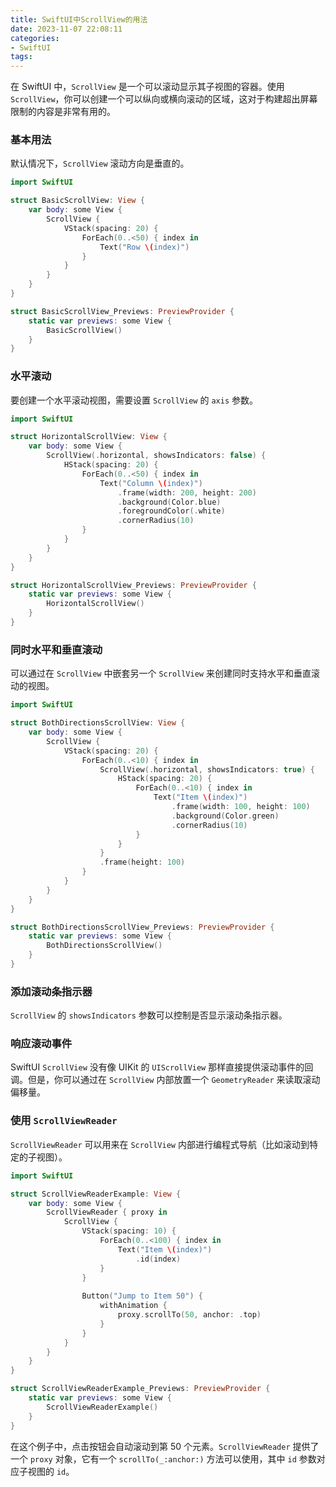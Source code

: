 ```yaml
---
title: SwiftUI中ScrollView的用法
date: 2023-11-07 22:08:11
categories:
- SwiftUI
tags:
---
```

在 SwiftUI 中，`ScrollView` 是一个可以滚动显示其子视图的容器。使用 `ScrollView`，你可以创建一个可以纵向或横向滚动的区域，这对于构建超出屏幕限制的内容是非常有用的。

### 基本用法

默认情况下，`ScrollView` 滚动方向是垂直的。

```swift
import SwiftUI

struct BasicScrollView: View {
    var body: some View {
        ScrollView {
            VStack(spacing: 20) {
                ForEach(0..<50) { index in
                    Text("Row \(index)")
                }
            }
        }
    }
}

struct BasicScrollView_Previews: PreviewProvider {
    static var previews: some View {
        BasicScrollView()
    }
}
```

### 水平滚动

要创建一个水平滚动视图，需要设置 `ScrollView` 的 `axis` 参数。

```swift
import SwiftUI

struct HorizontalScrollView: View {
    var body: some View {
        ScrollView(.horizontal, showsIndicators: false) {
            HStack(spacing: 20) {
                ForEach(0..<50) { index in
                    Text("Column \(index)")
                        .frame(width: 200, height: 200)
                        .background(Color.blue)
                        .foregroundColor(.white)
                        .cornerRadius(10)
                }
            }
        }
    }
}

struct HorizontalScrollView_Previews: PreviewProvider {
    static var previews: some View {
        HorizontalScrollView()
    }
}
```

### 同时水平和垂直滚动

可以通过在 `ScrollView` 中嵌套另一个 `ScrollView` 来创建同时支持水平和垂直滚动的视图。

```swift
import SwiftUI

struct BothDirectionsScrollView: View {
    var body: some View {
        ScrollView {
            VStack(spacing: 20) {
                ForEach(0..<10) { index in
                    ScrollView(.horizontal, showsIndicators: true) {
                        HStack(spacing: 20) {
                            ForEach(0..<10) { index in
                                Text("Item \(index)")
                                    .frame(width: 100, height: 100)
                                    .background(Color.green)
                                    .cornerRadius(10)
                            }
                        }
                    }
                    .frame(height: 100)
                }
            }
        }
    }
}

struct BothDirectionsScrollView_Previews: PreviewProvider {
    static var previews: some View {
        BothDirectionsScrollView()
    }
}
```

### 添加滚动条指示器

`ScrollView` 的 `showsIndicators` 参数可以控制是否显示滚动条指示器。

### 响应滚动事件

SwiftUI `ScrollView` 没有像 UIKit 的 `UIScrollView` 那样直接提供滚动事件的回调。但是，你可以通过在 `ScrollView` 内部放置一个 `GeometryReader` 来读取滚动偏移量。

### 使用 `ScrollViewReader`

`ScrollViewReader` 可以用来在 `ScrollView` 内部进行编程式导航（比如滚动到特定的子视图）。

```swift
import SwiftUI

struct ScrollViewReaderExample: View {
    var body: some View {
        ScrollViewReader { proxy in
            ScrollView {
                VStack(spacing: 10) {
                    ForEach(0..<100) { index in
                        Text("Item \(index)")
                            .id(index)
                    }
                }
                
                Button("Jump to Item 50") {
                    withAnimation {
                        proxy.scrollTo(50, anchor: .top)
                    }
                }
            }
        }
    }
}

struct ScrollViewReaderExample_Previews: PreviewProvider {
    static var previews: some View {
        ScrollViewReaderExample()
    }
}
```

在这个例子中，点击按钮会自动滚动到第 50 个元素。`ScrollViewReader` 提供了一个 `proxy` 对象，它有一个 `scrollTo(_:anchor:)` 方法可以使用，其中 `id` 参数对应子视图的 `id`。